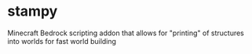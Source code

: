 # stampy
Minecraft Bedrock scripting addon that allows for "printing" of structures into worlds for fast world building
